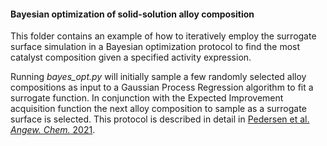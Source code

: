 #### Bayesian optimization of solid-solution alloy composition

This folder contains an example of how to iteratively employ the surrogate surface simulation in a Bayesian optimization protocol to find the most catalyst composition given a specified activity expression. 

Running *bayes_opt.py* will initially sample a few randomly selected alloy compositions as input to a Gaussian Process Regression algorithm to fit a surrogate function. In conjunction with the Expected Improvement acquisition function the next alloy composition to sample as a surrogate surface is selected. This protocol is described in detail in [Pedersen et al. *Angew. Chem.* 2021](https://doi.org/10.1002/ange.202108116).
